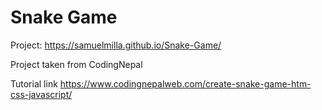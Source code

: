 # Snake Game
Project: https://samuelmilla.github.io/Snake-Game/

 Project taken from CodingNepal

Tutorial link https://www.codingnepalweb.com/create-snake-game-htm-css-javascript/
